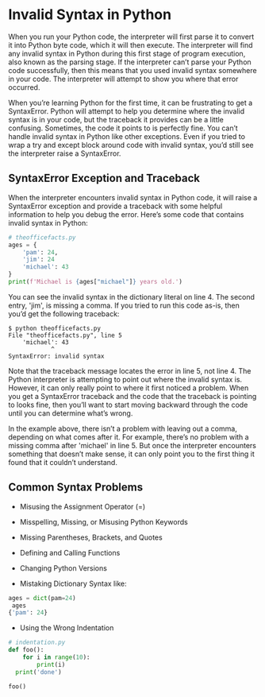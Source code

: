 # Invalid Syntax in Python
When you run your Python code, the interpreter will first parse it to convert it into Python byte code, which it will then execute. The interpreter will find any invalid syntax in Python during this first stage of program execution, also known as the parsing stage. If the interpreter can’t parse your Python code successfully, then this means that you used invalid syntax somewhere in your code. The interpreter will attempt to show you where that error occurred.

When you’re learning Python for the first time, it can be frustrating to get a SyntaxError. Python will attempt to help you determine where the invalid syntax is in your code, but the traceback it provides can be a little confusing. Sometimes, the code it points to is perfectly fine.
You can’t handle invalid syntax in Python like other exceptions. Even if you tried to wrap a try and except block around code with invalid syntax, you’d still see the interpreter raise a SyntaxError.

## SyntaxError Exception and Traceback
When the interpreter encounters invalid syntax in Python code, it will raise a SyntaxError exception and provide a traceback with some helpful information to help you debug the error. Here’s some code that contains invalid syntax in Python:
```python
# theofficefacts.py
ages = {
    'pam': 24,
    'jim': 24
    'michael': 43
}
print(f'Michael is {ages["michael"]} years old.')
```
You can see the invalid syntax in the dictionary literal on line 4. The second entry, 'jim', is missing a comma. If you tried to run this code as-is, then you’d get the following traceback:
```shell
$ python theofficefacts.py
File "theofficefacts.py", line 5
    'michael': 43
            ^
SyntaxError: invalid syntax
```
Note that the traceback message locates the error in line 5, not line 4. The Python interpreter is attempting to point out where the invalid syntax is. However, it can only really point to where it first noticed a problem. When you get a SyntaxError traceback and the code that the traceback is pointing to looks fine, then you’ll want to start moving backward through the code until you can determine what’s wrong.

In the example above, there isn’t a problem with leaving out a comma, depending on what comes after it. For example, there’s no problem with a missing comma after 'michael' in line 5. But once the interpreter encounters something that doesn’t make sense, it can only point you to the first thing it found that it couldn’t understand.

## Common Syntax Problems
- Misusing the Assignment Operator (=)
- Misspelling, Missing, or Misusing Python Keywords
- Missing Parentheses, Brackets, and Quotes
- Defining and Calling Functions
- Changing Python Versions

- Mistaking Dictionary Syntax like: 
```python
ages = dict(pam=24)
 ages
{'pam': 24}
```
- Using the Wrong Indentation

```python
# indentation.py
def foo():
    for i in range(10):
        print(i)
  print('done')

foo()
```





